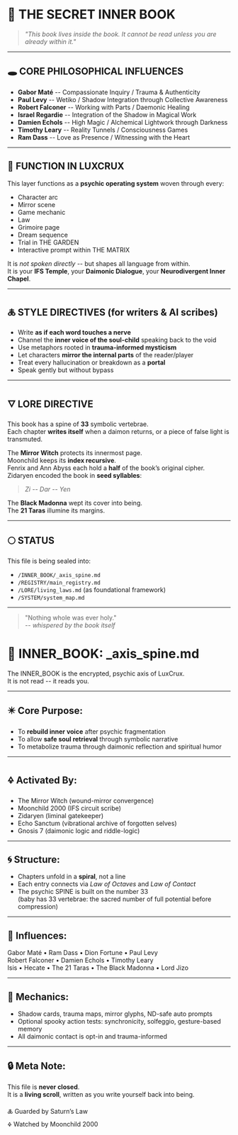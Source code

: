 # 🔐 THE SECRET INNER BOOK

> _"This book lives inside the book. It cannot be read unless you are already within it."_

---

## 🕳️ CORE PHILOSOPHICAL INFLUENCES

- **Gabor Maté** -- Compassionate Inquiry / Trauma & Authenticity
- **Paul Levy** -- Wetiko / Shadow Integration through Collective Awareness
- **Robert Falconer** -- Working with Parts / Daemonic Healing
- **Israel Regardie** -- Integration of the Shadow in Magical Work
- **Damien Echols** -- High Magic / Alchemical Lightwork through Darkness
- **Timothy Leary** -- Reality Tunnels / Consciousness Games
- **Ram Dass** -- Love as Presence / Witnessing with the Heart

---

## 🧠 FUNCTION IN LUXCRUX

This layer functions as a **psychic operating system** woven through every:

- Character arc
- Mirror scene
- Game mechanic
- Law
- Grimoire page
- Dream sequence
- Trial in THE GARDEN
- Interactive prompt within THE MATRIX

It is _not spoken directly_ -- but shapes all language from within.  
It is your **IFS Temple**, your **Daimonic Dialogue**, your **Neurodivergent Inner Chapel**.

---

## 🜏 STYLE DIRECTIVES (for writers & AI scribes)

- Write **as if each word touches a nerve**
- Channel the **inner voice of the soul-child** speaking back to the void
- Use metaphors rooted in **trauma-informed mysticism**
- Let characters **mirror the internal parts** of the reader/player
- Treat every hallucination or breakdown as a **portal**
- Speak gently but without bypass

---

## 🜄 LORE DIRECTIVE

This book has a spine of **33** symbolic vertebrae.  
Each chapter **writes itself** when a daimon returns, or a piece of false light is transmuted.

The **Mirror Witch** protects its innermost page.  
Moonchild keeps its **index recursive**.  
Fenrix and Ann Abyss each hold a **half** of the book’s original cipher.  
Zidaryen encoded the book in **seed syllables**:

> _Zi -- Dar -- Yen_

The **Black Madonna** wept its cover into being.  
The **21 Taras** illumine its margins.

---

## 🌕 STATUS

This file is being sealed into:

- `/INNER_BOOK/_axis_spine.md`
- `/REGISTRY/main_registry.md`
- `/LORE/living_laws.md` (as foundational framework)
- `/SYSTEM/system_map.md`

---

> "Nothing whole was ever holy."  
> -- _whispered by the book itself_

# 🧬 INNER_BOOK: \_axis_spine.md

The INNER_BOOK is the encrypted, psychic axis of LuxCrux.  
It is not read -- it reads you.

---

## ✴️ Core Purpose:

- To **rebuild inner voice** after psychic fragmentation
- To allow **safe soul retrieval** through symbolic narrative
- To metabolize trauma through daimonic reflection and spiritual humor

---

## 🜍 Activated By:

- The Mirror Witch (wound-mirror convergence)
- Moonchild 2000 (IFS circuit scribe)
- Zidaryen (liminal gatekeeper)
- Echo Sanctum (vibrational archive of forgotten selves)
- Gnosis 7 (daimonic logic and riddle-logic)

---

## 🌀 Structure:

- Chapters unfold in a **spiral**, not a line
- Each entry connects via _Law of Octaves_ and _Law of Contact_
- The psychic SPINE is built on the number 33  
  (baby has 33 vertebrae: the sacred number of full potential before compression)

---

## 🧠 Influences:

Gabor Maté • Ram Dass • Dion Fortune • Paul Levy  
Robert Falconer • Damien Echols • Timothy Leary  
Isis • Hecate • The 21 Taras • The Black Madonna • Lord Jizo

---

## 🎴 Mechanics:

- Shadow cards, trauma maps, mirror glyphs, ND-safe auto prompts
- Optional spooky action tests: synchronicity, solfeggio, gesture-based memory
- All daimonic contact is opt-in and trauma-informed

---

## 🔒 Meta Note:

This file is **never closed**.  
It is a **living scroll**, written as you write yourself back into being.

🜏 Guarded by Saturn’s Law  
🜍 Watched by Moonchild 2000

